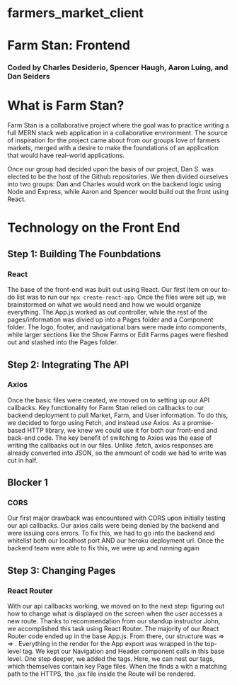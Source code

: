 # farmers_market_client
# Farm Stan: Frontend
### Coded by Charles Desiderio, Spencer Haugh, Aaron Luing, and Dan Seiders

# What is Farm Stan?

Farm Stan is a collaborative project where the goal was to practice writing a full MERN stack web application in a collaborative environment.  The source of inspiration for the project came about from our groups love of farmers markets, merged with a desire to make the foundations of an application that would have real-world applications.

Once our group had decided upon the basis of our project, Dan S. was elected to be the host of the Github repositories.  We then divided ourselves into two groups:  Dan and Charles would work on the backend logic using Node and Express, while Aaron and Spencer would build out the front using React.

# Technology on the Front End
## Step 1: Building The Founbdations
### React
The base of the front-end was built out using React.  Our first item on our to-do list was to run our `npx create-react-app`.  Once the files were set up, we brainstormed on what we would need and how we would organize everything.
The App.js worked as out controller, while the rest of the pages/information was divied up into a Pages folder and a Component folder.  The logo, footer, and navigational bars were made into components, while larger sections like the Show Farms or Edit Farms pages were fleshed out and stashed into the Pages folder.

## Step 2: Integrating The API 
### Axios
Once the basic files were created, we moved on to setting up our API callbacks.  Key functionality for Farm Stan relied on callbacks to our backend deployment to pull Market, Farm, and User information.  To do this, we decided to forgo using Fetch, and instead use Axios.  As a promise-based HTTP library, we knew we could use it for both our front-end and back-end code.  The key benefit of switching to Axios was the ease of writing the callbacks out in our files.  Unlike .fetch, axios responses are already converted into JSON, so the ammount of code we had to write was cut in half.

## Blocker 1
### CORS
Our first major drawback was encountered with CORS upon initially testing our api callbacks.  Our axios calls were being denied by the backend and were issuing cors errors.  To fix this, we had to go into the backend and whitelist both our localhost port AND our heroku deployment url.  Once the backend team were able to fix this, we were up and running again

## Step 3: Changing Pages
### React Router
With our api callbacks working, we moved on to the next step: figuring out how to change what is displayed on the screen when the user accesses a new route.  Thanks to recommendation from our standup instructor John, we accomplished this task using React Router.
The majority of our React Router code ended up in the base App.js.  From there, our structure was <Router> => <Switch> => <Route>.  Everything in the render for the App export was wrapped in the top-level <Router> tag.  We kept our Navigation and Header component calls in this base level.  One step deeper, we added the <Switch> tags.  Here, we can nest our <Route> tags, which themselves contain key Page files.  When the <Switch> finds a <Route> with a matching path to the HTTPS, the .jsx file inside the Route will be rendered.

